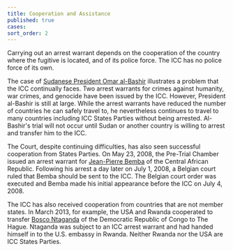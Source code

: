 ```yaml
---
title: Cooperation and Assistance
published: true
cases:
sort_order: 2
---
```



Carrying out an arrest warrant depends on the cooperation of the country where the fugitive is located, and of its police force. The ICC has no police force of its own.

The case of [Sudanese President Omar al-Bashir](https://www.aba-icc.org/cases/case/the-prosecutor-v-al-bashir/) illustrates a problem that the ICC continually faces. Two arrest warrants for crimes against humanity, war crimes, and genocide have been issued by the ICC. However, President al-Bashir is still at large. While the arrest warrants have reduced the number of countries he can safely travel to, he nevertheless continues to travel to many countries including ICC States Parties without being arrested. Al-Bashir's trial will not occur until Sudan or another country is willing to arrest and transfer him to the ICC.

The Court, despite continuing difficulties, has also seen successful cooperation from States Parties. On May 23, 2008, the Pre-Trial Chamber issued an arrest warrant for [Jean-Pierre Bemba](https://www.aba-icc.org/cases/case/the-prosecutor-v-bemba/)&nbsp;of the Central African Republic. Following his arrest a day later on July 1, 2008, a Belgian court ruled that Bemba should be sent to the ICC. The Belgian court order was executed and Bemba made his initial appearance before the ICC on July 4, 2008.

The ICC has also received cooperation from countries that are not member states. In March 2013, for example, the USA and Rwanda cooperated to transfer [Bosco Ntaganda](https://www.aba-icc.org/cases/case/the-prosecutor-v-ntaganda/)&nbsp;of the Democratic Republic of Congo to The Hague. Ntaganda was subject to an ICC arrest warrant and had handed himself in to the U.S. embassy in Rwanda. Neither Rwanda nor the USA are ICC States Parties.